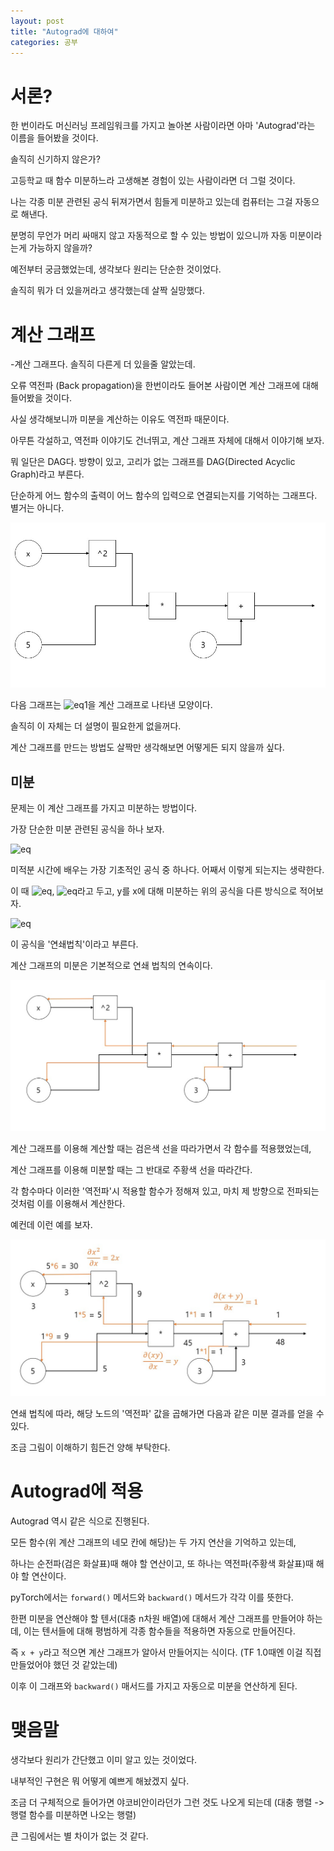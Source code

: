 ```yaml
---
layout: post
title: "Autograd에 대하여"
categories: 공부
---
```


# 서론?

한 번이라도 머신러닝 프레임워크를 가지고 놀아본 사람이라면 아마 'Autograd'라는 이름을 들어봤을 것이다.

솔직히 신기하지 않은가?

고등학교 때 함수 미분하느라 고생해본 경험이 있는 사람이라면 더 그럴 것이다.

나는 각종 미분 관련된 공식 뒤져가면서 힘들게 미분하고 있는데 컴퓨터는 그걸 자동으로 해낸다.

분명히 무언가 머리 싸매지 않고 자동적으로 할 수 있는 방법이 있으니까 자동 미분이라는게 가능하지 않을까?

예전부터 궁금했었는데, 생각보다 원리는 단순한 것이었다.

솔직히 뭐가 더 있을꺼라고 생각했는데 살짝 실망했다.

# 계산 그래프

-계산 그래프다. 솔직히 다른게 더 있을줄 알았는데.

오류 역전파 (Back propagation)을 한번이라도 들어본 사람이면 계산 그래프에 대해 들어봤을 것이다.

사실 생각해보니까 미분을 계산하는 이유도 역전파 때문이다.

아무튼 각설하고, 역전파 이야기도 건너뛰고, 계산 그래프 자체에 대해서 이야기해 보자.

뭐 일단은 DAG다. 방향이 있고, 고리가 없는 그래프를 DAG(Directed Acyclic Graph)라고 부른다.

단순하게 어느 함수의 출력이 어느 함수의 입력으로 연결되는지를 기억하는 그래프다. 별거는 아니다.

![graph1](/images/calcgraph_1.jpg)

다음 그래프는 ![eq1](https://latex.codecogs.com/svg.image?5x%5E%7B2%7D%20&plus;%203)을 계산 그래프로 나타낸 모양이다.

솔직히 이 자체는 더 설명이 필요한게 없을꺼다.

계산 그래프를 만드는 방법도 살짝만 생각해보면 어떻게든 되지 않을까 싶다.

## 미분

문제는 이 계산 그래프를 가지고 미분하는 방법이다.

가장 단순한 미분 관련된 공식을 하나 보자.

![eq](https://latex.codecogs.com/svg.image?(f(g(x)))'%20=%20f'(g(x))g'(x))

미적분 시간에 배우는 가장 기초적인 공식 중 하나다. 어째서 이렇게 되는지는 생략한다.

이 때 ![eq](https://latex.codecogs.com/svg.image?y%20=%20f(g(x))), ![eq](https://latex.codecogs.com/svg.image?z%20=%20g(x))라고 두고, y를 x에 대해 미분하는 위의 공식을 다른 방식으로 적어보자.

![eq](https://latex.codecogs.com/svg.image?%5Cfrac%7Bdy%7D%7Bdx%7D%20=%20%5Cfrac%7Bdy%7D%7Bdz%7D%20%5Cfrac%7Bdz%7D%7Bdx%7D%5C;%5C;(%5Cfrac%7Bdy%7D%7Bdz%7D%20=%20f'(g(x)),%20%5Cfrac%7Bdz%7D%7Bdx%7D%20=%20g'(x)))

이 공식을 '연쇄법칙'이라고 부른다.

계산 그래프의 미분은 기본적으로 연쇄 법칙의 연속이다.

![calcgraph-2](/images/calcgraph_2.jpg)

계산 그래프를 이용해 계산할 때는 검은색 선을 따라가면서 각 함수를 적용했었는데,

계산 그래프를 이용해 미분할 때는 그 반대로 주황색 선을 따라간다.

각 함수마다 이러한 '역전파'시 적용할 함수가 정해져 있고, 마치 제 방향으로 전파되는 것처럼 이를 이용해서 계산한다.

예컨데 이런 예를 보자.

![calcgraph-3](/images/calcgraph_3.jpg)

연쇄 법칙에 따라, 해당 노드의 '역전파' 값을 곱해가면 다음과 같은 미분 결과를 얻을 수 있다.

조금 그림이 이해하기 힘든건 양해 부탁한다.

# Autograd에 적용

Autograd 역시 같은 식으로 진행된다.

모든 함수(위 계산 그래프의 네모 칸에 해당)는 두 가지 연산을 기억하고 있는데,

하나는 순전파(검은 화살표)때 해야 할 연산이고, 또 하나는 역전파(주황색 화살표)때 해야 할 연산이다.

pyTorch에서는 `forward()` 메서드와 `backward()` 메서드가 각각 이를 뜻한다.

한편 미분을 연산해야 할 텐서(대충 n차원 배열)에 대해서 계산 그래프를 만들어야 하는데, 이는 텐서들에 대해 평범하게 각종 함수들을 적용하면 자동으로 만들어진다.

즉 `x + y`라고 적으면 계산 그래프가 알아서 만들어지는 식이다. (TF 1.0때엔 이걸 직접 만들었어야 했던 것 같았는데)

이후 이 그래프와 `backward()` 매서드를 가지고 자동으로 미분을 연산하게 된다.

# 맺음말

생각보다 원리가 간단했고 이미 알고 있는 것이었다.

내부적인 구현은 뭐 어떻게 예쁘게 해놨겠지 싶다.

조금 더 구체적으로 들어가면 야코비안이라던가 그런 것도 나오게 되는데 (대충 행렬 -> 행렬 함수를 미분하면 나오는 행렬)

큰 그림에서는 별 차이가 없는 것 같다.
